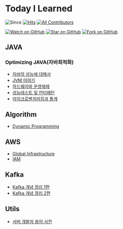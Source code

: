# Today I Learned
![Since](https://img.shields.io/badge/since-2024.04.16-333333.svg?style=flat-square)
[![Hits](https://hits.seeyoufarm.com/api/count/incr/badge.svg?url=https%3A%2F%2Fgithub.com%2FJHPrk%2Fhit-counter&count_bg=%2379C83D&title_bg=%23555555&icon=&icon_color=%23E7E7E7&title=hits&edge_flat=false)](https://hits.seeyoufarm.com)
[![All Contributors](https://img.shields.io/badge/all_contributors-1-orange.svg?style=flat-square)](#contributors)

[![Watch on GitHub](https://img.shields.io/github/watchers/JHPrk/HelloWorldie.svg?style=social)](https://github.com/JHPrk/HelloWorldie/watchers)
[![Star on GitHub](https://img.shields.io/github/stars/JHPrk/HelloWorldie.svg?style=social)](https://github.com/JHPrk/HelloWorldie/stargazers)
[![Fork on GitHub](https://img.shields.io/github/forks/JHPrk/HelloWorldie.svg?style=social)](https://github.com/JHPrk/HelloWorldie/network/members)

## JAVA
### Optimizing JAVA(자바최적화)
- [자바의 성능에 대해서](https://github.com/JHPrk/HelloWorldie/blob/main/Java/Java%20Basics.md)
- [JVM 이야기](https://github.com/JHPrk/HelloWorldie/blob/main/Java/Java%20Virtual%20Machine.md)
- [하드웨어와 운영체제](https://github.com/JHPrk/HelloWorldie/blob/main/Java/Hardware%20and%20OS.md)
- [성능테스트 및 안티패턴](https://github.com/JHPrk/HelloWorldie/blob/main/Java/Performance%20test%20anti-pattern.md)
- [마이크로벤치마킹과 통계](https://github.com/JHPrk/HelloWorldie/blob/main/JAVA/Microbenchmark%20and%20Stats.md)

## Algorithm
- [Dynamic Programming](https://github.com/JHPrk/HelloWorldie/blob/main/Algorithm/Dynamic%20Programming.md)

## AWS
- [Global Infrastructure](https://github.com/JHPrk/HelloWorldie/blob/main/AWS/Global%20Infrastructure.md)
- [IAM](https://github.com/JHPrk/HelloWorldie/blob/main/AWS/IAM.md)

## Kafka
- [Kafka 개념 정리 1편](https://github.com/JHPrk/HelloWorldie/blob/main/Kafka/Kafka%20Basics1.md)
- [Kafka 개념 정리 2편](https://github.com/JHPrk/HelloWorldie/blob/main/Kafka/Kafka%20Basics2.md)

## Utils
- [서버 개발자 용어 사전](https://github.com/JHPrk/HelloWorldie/blob/main/Utils/Developer%20Dictionary.md)

